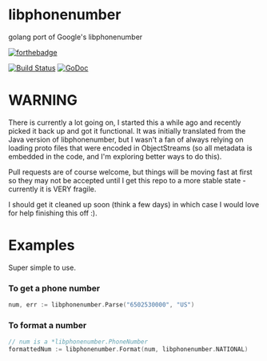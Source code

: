libphonenumber
==============

golang port of Google's libphonenumber

[![forthebadge](http://forthebadge.com/badges/no-ragrets.svg)](http://forthebadge.com)

[![Build Status](https://travis-ci.org/ttacon/libphonenumber.svg?branch=master)](https://travis-ci.org/ttacon/libphonenumber)
[![GoDoc](https://godoc.org/github.com/ttacon/libphonenumber?status.png)](https://godoc.org/github.com/ttacon/libphonenumber)

WARNING
=======

There is currently a lot going on, I started this a while ago and
recently picked it back up and got it functional. It was initially
translated from the Java version of libphonenumber, but I wasn't a
fan of always relying on loading proto files that were encoded in
ObjectStreams (so all metadata is embedded in the code, and I'm
exploring better ways to do this). 

Pull requests are of course welcome, but things will be moving fast
at first so they may not be accepted until I get this repo to a more
stable state - currently it is VERY fragile.

I should get it cleaned up soon (think a few days) in which case
I would love for help finishing this off :).

Examples
========

Super simple to use.

### To get a phone number

```go
num, err := libphonenumber.Parse("6502530000", "US")
```

### To format a number

```go
// num is a *libphonenumber.PhoneNumber
formattedNum := libphonenumber.Format(num, libphonenumber.NATIONAL)
```
